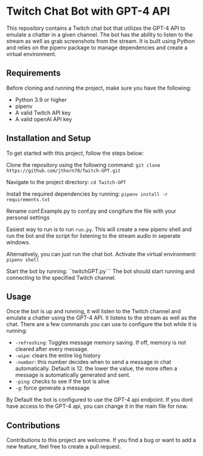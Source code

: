 # Twitch Chat Bot with GPT-4 API
This repository contains a Twitch chat bot that utilizes the GPT-4 API to emulate a chatter in a given channel. The bot has the ability to listen to the stream as well as grab screenshots from the stream. It is built using Python and relies on the pipenv package to manage dependencies and create a virtual environment.

## Requirements
Before cloning and running the project, make sure you have the following:
- Python 3.9 or higher 
- pipenv
- A valid Twitch API key
- A valid openAI API key

## Installation and Setup
To get started with this project, follow the steps below:

Clone the repository using the following command:
```git clone https://github.com/jthorn70/Twitch-GPT.git```

Navigate to the project directory:
```cd Twitch-GPT```

Install the required dependencies by running:
```pipenv install -r requirements.txt```


Rename conf.Example.py to conf.py and congifure the file with your personal settings

Easiest way to run is to run ```run.py```. This will create a new pipenv shell and run the bot and the script for listening to the stream audio in seperate windows.


Alternatively, you can just run the chat bot.
Activate the virtual environment:
```pipenv shell```


Start the bot by running:
``twitchGPT.py```
The bot should start running and connecting to the specified Twitch channel.

## Usage
Once the bot is up and running, it will listen to the Twitch channel and emulate a chatter using the GPT-4 API. It listens to the stream as well as the chat. 
There are a few commands you can use to configure the bot while it is running:
- ```-refreshing```: Toggles message memory saving. If off, memory is not cleared after every message.
- ```-wipe```: clears the entire log history
- ```-number```: this number decides when to send a message in chat automatically. Default is 12. the lower the value, the more often a message is automatically generated and sent.
- ```-ping```: checks to see if the bot is alive
- ```-g```: force generate a message

By Default the bot is configured to use the GPT-4 api endpoint. If you dont have access to the GPT-4 api, you can change it in the main file for now. 

## Contributions
Contributions to this project are welcome. If you find a bug or want to add a new feature, feel free to create a pull request.
